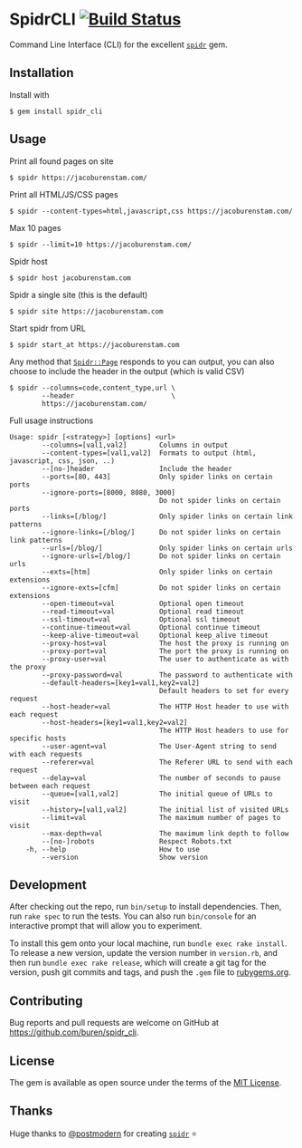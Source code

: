 # SpidrCLI [![Build Status](https://travis-ci.org/buren/spidr_cli.svg?branch=master)](https://travis-ci.org/buren/spidr_cli)

Command Line Interface (CLI) for the excellent [`spidr`](https://github.com/postmodern/spidr) gem.

## Installation

Install with

    $ gem install spidr_cli

## Usage

Print all found pages on site

```
$ spidr https://jacoburenstam.com/
```

Print all HTML/JS/CSS pages
```
$ spidr --content-types=html,javascript,css https://jacoburenstam.com/
```

Max 10 pages
```
$ spidr --limit=10 https://jacoburenstam.com/
```

Spidr host
```
$ spidr host jacoburenstam.com
```

Spidr a single site (this is the default)
```
$ spidr site https://jacoburenstam.com
```

Start spidr from URL
```
$ spidr start_at https://jacoburenstam.com
```

Any method that [`Spidr::Page`](https://github.com/postmodern/spidr/blob/master/lib/spidr/page.rb) responds to you can output, you can also choose to include the header in the output (which is valid CSV)
```
$ spidr --columns=code,content_type,url \
        --header                        \
        https://jacoburenstam.com/
```

Full usage instructions

```
Usage: spidr [<strategy>] [options] <url>
        --columns=[val1,val2]        Columns in output
        --content-types=[val1,val2]  Formats to output (html, javascript, css, json, ..)
        --[no-]header                Include the header
        --ports=[80, 443]            Only spider links on certain ports
        --ignore-ports=[8000, 8080, 3000]
                                     Do not spider links on certain ports
        --links=[/blog/]             Only spider links on certain link patterns
        --ignore-links=[/blog/]      Do not spider links on certain link patterns
        --urls=[/blog/]              Only spider links on certain urls
        --ignore-urls=[/blog/]       Do not spider links on certain urls
        --exts=[htm]                 Only spider links on certain extensions
        --ignore-exts=[cfm]          Do not spider links on certain extensions
        --open-timeout=val           Optional open timeout
        --read-timeout=val           Optional read timeout
        --ssl-timeout=val            Optional ssl timeout
        --continue-timeout=val       Optional continue timeout
        --keep-alive-timeout=val     Optional keep_alive timeout
        --proxy-host=val             The host the proxy is running on
        --proxy-port=val             The port the proxy is running on
        --proxy-user=val             The user to authenticate as with the proxy
        --proxy-password=val         The password to authenticate with
        --default-headers=[key1=val1,key2=val2]
                                     Default headers to set for every request
        --host-header=val            The HTTP Host header to use with each request
        --host-headers=[key1=val1,key2=val2]
                                     The HTTP Host headers to use for specific hosts
        --user-agent=val             The User-Agent string to send with each requests
        --referer=val                The Referer URL to send with each request
        --delay=val                  The number of seconds to pause between each request
        --queue=[val1,val2]          The initial queue of URLs to visit
        --history=[val1,val2]        The initial list of visited URLs
        --limit=val                  The maximum number of pages to visit
        --max-depth=val              The maximum link depth to follow
        --[no-]robots                Respect Robots.txt
    -h, --help                       How to use
        --version                    Show version
```

## Development

After checking out the repo, run `bin/setup` to install dependencies. Then, run `rake spec` to run the tests. You can also run `bin/console` for an interactive prompt that will allow you to experiment.

To install this gem onto your local machine, run `bundle exec rake install`. To release a new version, update the version number in `version.rb`, and then run `bundle exec rake release`, which will create a git tag for the version, push git commits and tags, and push the `.gem` file to [rubygems.org](https://rubygems.org).

## Contributing

Bug reports and pull requests are welcome on GitHub at https://github.com/buren/spidr_cli.

## License

The gem is available as open source under the terms of the [MIT License](https://opensource.org/licenses/MIT).

## Thanks

Huge thanks to [@postmodern](https://github.com/postmodern) for creating [`spidr`](https://github.com/postmodern/spidr) :star:
